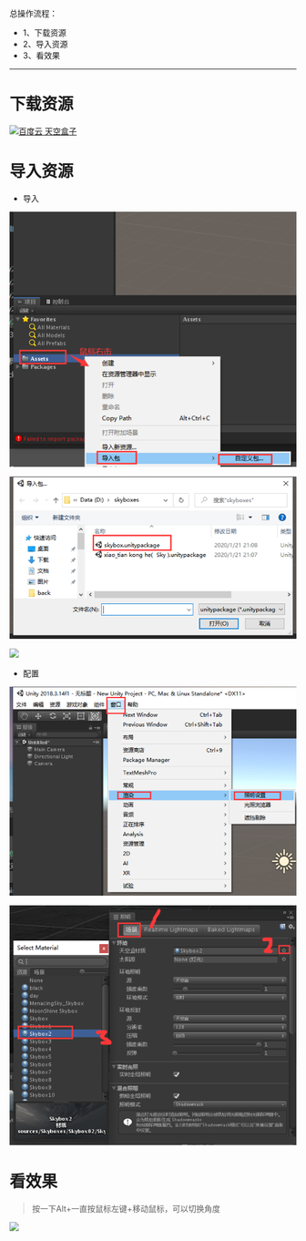 总操作流程：
- 1、下载资源
- 2、导入资源
- 3、看效果

***

# 下载资源

[![](https://img.shields.io/badge/百度云-天空盒子-green.svg "百度云 天空盒子")](https://pan.baidu.com/s/1-lfNJpxNZdrmgpJ0lQj6tQ)


# 导入资源

- 导入

![](image/5-1.png)

![](image/5-2.png)

![](image/5-3.png)

- 配置

![](image/5-4.png)

![](image/5-5.png)


# 看效果

> 按一下Alt+一直按鼠标左键+移动鼠标，可以切换角度

![](image/5-6.gif)
